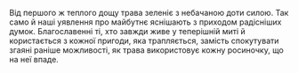 Від першого ж теплого дощу трава зеленіє з небачаною доти силою. Так само й наші уявлення про майбутнє яснішають з приходом радісніших думок. Благославенні ті, хто завжди живе у теперішній миті й користається з кожної пригоди, яка трапляється, замість спокутувати згаяні раніше можливості, як трава використовує кожну росиночку, що на неї впаде.